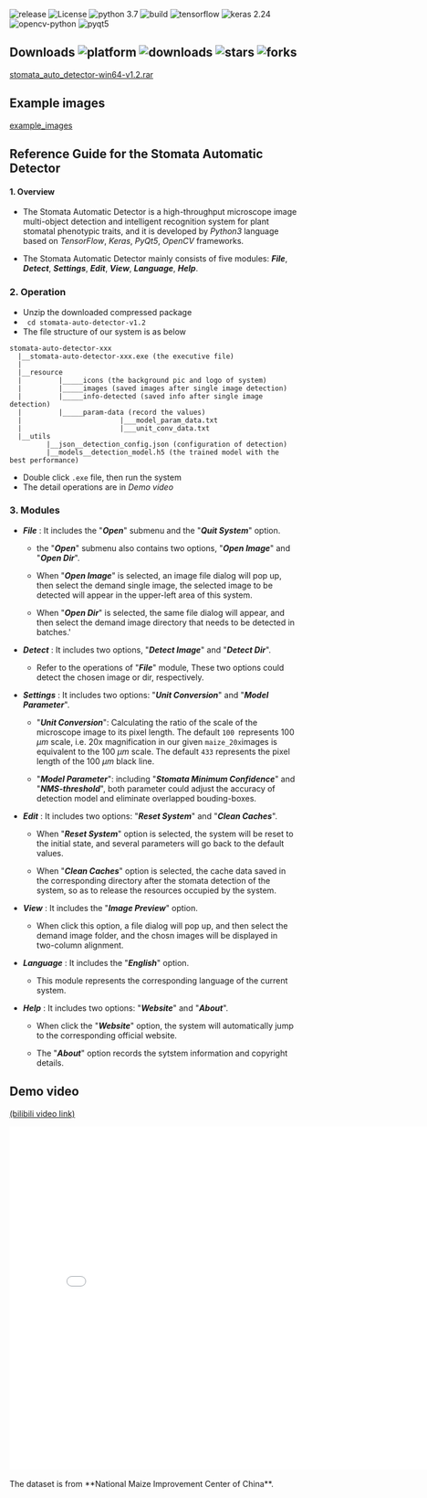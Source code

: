 ![release](https://img.shields.io/github/v/release/zjxi/stoma-auto-detector.github.io)
![License](https://img.shields.io/github/license/zjxi/stoma-auto-detector.github.io.svg)
![python 3.7](https://img.shields.io/badge/python-3.7-purple.svg)
![build](https://ci.appveyor.com/api/projects/status/l4gxgydj0i95hmxg/branch/master?svg=true)
![tensorflow](https://img.shields.io/badge/tensorflow_gpu-2.4.0-yellow.svg)
![keras 2.24](https://img.shields.io/badge/keras-2.4.3-red.svg)
![opencv-python](https://img.shields.io/badge/opencv-3.4.3-blue.svg)
![pyqt5](https://img.shields.io/badge/pyqt5-5.13.2-orange.svg)

## Downloads ![platform](https://img.shields.io/badge/platform-win64-cyan.svg) ![downloads](https://img.shields.io/github/downloads/zjxi/stomata-auto-detector/total) ![stars](https://img.shields.io/github/stars/zjxi/stomata-auto-detector) ![forks](https://img.shields.io/github/forks/zjxi/stomata-auto-detector)
[stomata_auto_detector-win64-v1.2.rar](https://github.com/zjxi/stomata-auto-detector/releases/tag/v1.2/)

## Example images
[example_images](https://github.com/zjxi/stoma-auto-detector.github.io/tree/master/sample%20images)


## Reference Guide for the Stomata Automatic Detector

#### 1. Overview

-   The Stomata Automatic Detector is a high-throughput microscope image multi-object detection and intelligent recognition system for plant stomatal phenotypic traits, and it is developed by *Python3* language based on *TensorFlow*, *Keras*, *PyQt5*, *OpenCV* frameworks.
    
-   The Stomata Automatic Detector mainly consists of five modules: ***File***, ***Detect***, ***Settings***, ***Edit***, ***View***, ***Language***, ***Help***.
    
### 2. Operation
- Unzip the downloaded compressed package
- ``` cd stomata-auto-detector-v1.2```
- The file structure of our system is as below
```
stomata-auto-detector-xxx
  |__stomata-auto-detector-xxx.exe (the executive file)
  |
  |__resource 
  |         |_____icons (the background pic and logo of system)
  |         |_____images (saved images after single image detection)
  |         |_____info-detected (saved info after single image detection)
  |         |_____param-data (record the values)
  |                        |___model_param_data.txt 
  |                        |___unit_conv_data.txt
  |__utils
         |__json__detection_config.json (configuration of detection)
         |__models__detection_model.h5 (the trained model with the best performance)
```
- Double click ```.exe``` file, then run the system
- The detail operations are in *Demo video*   
              
### 3. Modules

-   ***File*** : It includes the "***Open***" submenu and the "***Quit System***" option.
    
    -   the "***Open***" submenu also contains two options, "***Open Image***" and "***Open Dir***".
        
    -   When "***Open Image***" is selected, an image file dialog will pop up, then select the demand single image, the selected image to be detected will appear in the upper-left area of this system.
        
    -   When "***Open Dir***" is selected, the same file dialog will appear, and then select the demand image directory that needs to be detected in batches.'
        
-   ***Detect*** : It includes two options, "***Detect Image***" and "***Detect Dir***".
    
    -   Refer to the operations of "***File***" module, These two options could detect the chosen image or dir, respectively.
        
-   ***Settings*** : It includes two options: "***Unit Conversion***" and "***Model Parameter***".
    
    -   "***Unit Conversion***": Calculating the ratio of the scale of the microscope image to its pixel length. The default `100 `represents 100 $\mu m$ scale, i.e. 20x magnification in our given `maize_20x`images is equivalent to the 100 $\mu m$ scale. The default `433` represents the pixel length of the 100 $\mu m$ black line.
        
    -   "***Model Parameter***": including "***Stomata Minimum Confidence***" and "***NMS-threshold***", both parameter could adjust the accuracy of detection model and eliminate overlapped bouding-boxes.
        
-   ***Edit*** : It includes two options: "***Reset System***" and "***Clean Caches***".
    
    -   When "***Reset System***" option is selected, the system will be reset to the initial state, and several parameters will go back to the default values.
        
    -   When "***Clean Caches***" option is selected, the cache data saved in the corresponding directory after the stomata detection of the system, so as to release the resources occupied by the system.
        
-   ***View*** : It includes the "***Image Preview***" option.
    
    -   When click this option, a file dialog will pop up, and then select the demand image folder, and the chosn images will be displayed in two-column alignment.
        
-   ***Language*** : It includes the "***English***" option.
    
    -   This module represents the corresponding language of the current system.
        
-   ***Help*** : It includes two options: "***Website***" and "***About***".
    
    -   When click the "***Website***" option, the system will automatically jump to the corresponding official website.
        
    -   The "***About***" option records the sytstem information and copyright details.

## Demo video
[(bilibili video link)](https://www.bilibili.com/video/BV17L411H7SS/)
<iframe src="//player.bilibili.com/player.html?aid=461693047&bvid=BV17L411H7SS&cid=370140226&page=1" scrolling="no" border="0" frameborder="no" framespacing="0" allowfullscreen="true" height="600" width="800"> </iframe>

<br>
<br>
The dataset is from **National Maize Improvement Center of China**.
